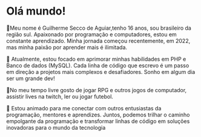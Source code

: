 # Olá mundo!

👤Meu nome é Guilherme Secco de Aguiar,tenho 16 anos, sou brasileiro da região sul. Apaixonado por programação e computadores, estou em constante aprendizado. Minha jornada começou recentemente, em 2022, mas minha paixão por aprender mais é ilimitada.

🌱 Atualmente, estou focado em aprimorar minhas habilidades em PHP e Banco de dados (MySQL). Cada linha de código que escrevo é um passo em direção a projetos mais complexos e desafiadores. Sonho em algum dia ser um grande dev!

👾No meu tempo livre gosto de jogar RPG e outros jogos de computador, assistir lives na twitch, ler ou jogar futebol.

🚀 Estou animado para me conectar com outros entusiastas da programação, mentores e aprendizes. Juntos, podemos trilhar o caminho empolgante da programação e transformar linhas de código em soluções inovadoras para o mundo da tecnologia
